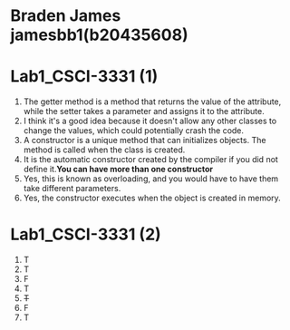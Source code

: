 # Braden James jamesbb1(b20435608)
# Lab1_CSCI-3331 (1)
1. The getter method is a method that returns the value of the attribute, while the setter takes a parameter and assigns it to the attribute.
2. I think it's a good idea because it doesn't allow any other classes to change the values, which could potentially crash the code.
3. A constructor is a unique method that can initializes objects. The method is called when the class is created.
4. It is the automatic constructor created by the compiler if you did not define it.__You can have more than one constructor__ 
5. Yes, this is known as overloading, and you would have to have them take different parameters.
6. Yes, the constructor executes when the object is created in memory.
# Lab1_CSCI-3331 (2)
1. T
2. T
3. F
4. T
5. ~~T~~
6. F
7. T
